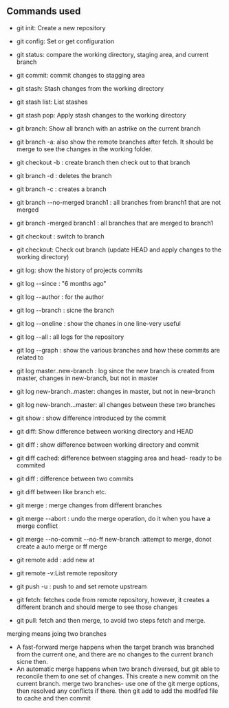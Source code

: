 ## Commands used

- git init: Create a new repository
- git config: Set or get configuration
- git status: compare the working directory, staging area, and current branch
- git commit: commit changes to stagging area

- git stash: Stash changes from the working directory
- git stash list: List stashes 
- git stash pop: Apply stash changes to the working directory

- git branch: Show all branch with an astrike on the current branch
- git branch -a: also show the remote branches after fetch. It should be merge to see the changes in the working folder. 
- git checkout -b : create branch then check out to that branch
- git branch -d <branch>: deletes the branch  
- git branch -c <branch name>: creates a branch
- git branch --no-merged branch1 : all branches from branch1 that are not merged
- git branch -merged branch1 : all branches that are merged to branch1
- git checkout <branch name>: switch to branch
- git checkout: Check out branch (update HEAD and apply changes to the working directory)
- git log: show the history of projects commits
- git log --since : "6 months ago"
- git log --author : for the author
- git log --branch : sicne the branch
- git log --oneline : show the chanes in one line-very useful
- git log --all : all logs for the repository
- git log --graph : show the various branches and how these commits are related to
- git log master..new-branch : log since the new branch is created from master, changes in new-branch, but not in master
- git log new-branch..master: changes in master, but not in new-branch
- git log new-branch...master: all changes between these two branches
- git show <commit> : show difference introduced by the commit
- git diff: Show difference between working directory and HEAD
- git diff <commit>: show difference between working directory and commit
- git diff cached: difference between stagging area and head- ready to be commited
- git diff <CommitA> <CommitB>: difference between two commits
- git diff <refa>  <refB> between like branch etc. 

- git merge : merge changes from different branches
- git merge --abort : undo the merge operation, do it when you have a merge conflict
- git merge --no-commit --no-ff new-branch :attempt to merge, donot create a auto merge or ff merge
- git remote add <remote> <url>: add new <remote> at <url>
- git remote -v:List remote repository
- git push -u <remote> <branch>: push <branch> to <remote> and set remote upstream 
- git fetch: fetches code from remote repository, however, it creates a different branch and should merge to see those changes
- git pull: fetch and then merge, to avoid two steps fetch and merge.   

merging means joing two branches
- A fast-forward merge happens when the target branch was branched from the current one, and there are no changes to the current branch sicne then.
- An automatic merge happens when two branch diversed, but git able to reconcile them to one set of changes. This create a new commit on the current branch.
merge two branches-
use one of the git merge options, then resolved any conflicts if there. then git add to add the modifed file to cache and then commit 

